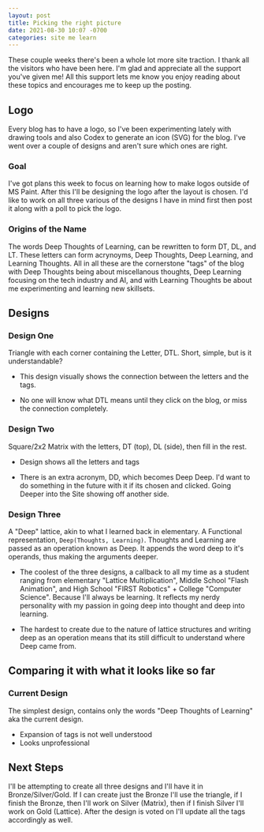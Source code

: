```yaml
---
layout: post
title: Picking the right picture
date: 2021-08-30 10:07 -0700
categories: site me learn
---
```

These couple weeks there's been a whole lot more site traction. I thank all the visitors who have been here. I'm glad and appreciate all the support you've given me! All this support lets me know you enjoy reading about these topics and encourages me to keep up the posting.

## Logo
Every blog has to have a logo, so I've been experimenting lately with drawing tools and also Codex to generate an icon (SVG) for the blog. I've went over a couple of designs and aren't sure which ones are right.

### Goal
I've got plans this week to focus on learning how to make logos outside of MS Paint. After this I'll be designing the logo after the layout is chosen. I'd like to work on all three various of the designs I have in mind first then post it along with a poll to pick the logo.

### Origins of the Name
The words Deep Thoughts of Learning, can be rewritten to form DT, DL, and LT. These letters can form acrynoyms, Deep Thoughts, Deep Learning, and Learning Thoughts. All in all these are the cornerstone "tags" of the blog with Deep Thoughts being about miscellanous thoughts, Deep Learning focusing on the tech industry and AI, and with Learning Thoughts be about me experimenting and learning new skillsets. 

## Designs
### Design One
Triangle with each corner containing the Letter, DTL. Short, simple, but is it understandable?

+ This design visually shows the connection between the letters and the tags.
- No one will know what DTL means until they click on the blog, or miss the connection completely.

### Design Two
Square/2x2 Matrix with the letters, DT (top), DL (side), then fill in the rest. 

+ Design shows all the letters and tags
- There is an extra acronym, DD, which becomes Deep Deep. I'd want to do something in the future with it if its chosen and clicked. Going Deeper into the Site showing off another side.

### Design Three
A "Deep" lattice, akin to what I learned back in elementary. A Functional representation, `Deep(Thoughts, Learning)`. Thoughts and Learning are passed as an operation known as Deep. It appends the word deep to it's operands, thus making the arguments deeper.

+ The coolest of the three designs, a callback to all my time as a student ranging from elementary "Lattice Multiplication", Middle School "Flash Animation", and High School "FIRST Robotics" + College "Computer Science". Because I'll always be learning. It reflects my nerdy personality with my passion in going deep into thought and deep into learning.
- The hardest to create due to the nature of lattice structures and writing deep as an operation means that its still difficult to understand where Deep came from.

## Comparing it with what it looks like so far
### Current Design
The simplest design, contains only the words "Deep Thoughts of Learning" aka the current design.
- Expansion of tags is not well understood
- Looks unprofessional

## Next Steps
I'll be attempting to create all three designs and I'll have it in Bronze/Silver/Gold. If I can create just the Bronze I'll use the triangle, if I finish the Bronze, then I'll work on Silver (Matrix), then if I finish Silver I'll work on Gold (Lattice). After the design is voted on I'll update all the tags accordingly as well.